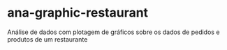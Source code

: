 # ana-graphic-restaurant
Análise de dados com plotagem de gráficos sobre os dados de pedidos e produtos de um restaurante
